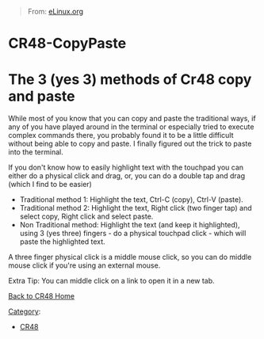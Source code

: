 > From: [eLinux.org](http://eLinux.org/CR48-CopyPaste "http://eLinux.org/CR48-CopyPaste")


# CR48-CopyPaste



# The 3 (yes 3) methods of Cr48 copy and paste

While most of you know that you can copy and paste the traditional ways,
if any of you have played around in the terminal or especially tried to
execute complex commands there, you probably found it to be a little
difficult without being able to copy and paste. I finally figured out
the trick to paste into the terminal.

If you don't know how to easily highlight text with the touchpad you can
either do a physical click and drag, or, you can do a double tap and
drag (which I find to be easier)

-   Traditional method 1: Highlight the text, Ctrl-C (copy), Ctrl-V
    (paste).
-   Traditional method 2: Highlight the text, Right click (two finger
    tap) and select copy, Right click and select paste.
-   Non Traditional method: Highlight the text (and keep it
    highlighted), using 3 (yes three) fingers - do a physical touchpad
    click - which will paste the highlighted text.



 A three finger physical click is a middle mouse click, so you can do
middle mouse click if you're using an external mouse.

 Extra Tip: You can middle click on a link to open it in a new tab.


[Back to CR48 Home](http://eLinux.org/CR48 "CR48")


[Category](http://eLinux.org/Special:Categories "Special:Categories"):

-   [CR48](http://eLinux.org/Category:CR48 "Category:CR48")

